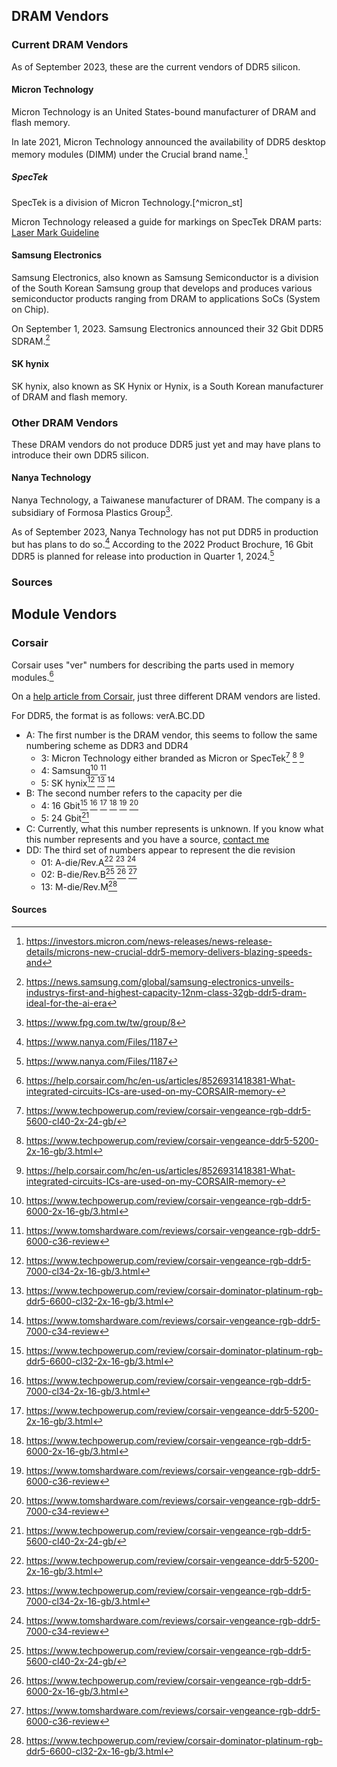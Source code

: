 
## DRAM Vendors

### Current DRAM Vendors
As of September 2023, these are the current vendors of DDR5 silicon.

#### Micron Technology
Micron Technology is an United States-bound manufacturer of DRAM and flash memory.

In late 2021, Micron Technology announced the availability of DDR5 desktop memory modules (DIMM) under the Crucial brand name.[^micron_cruciald5]

##### SpecTek
SpecTek is a division of Micron Technology.[^micron_st]

Micron Technology released a guide for markings on SpecTek DRAM parts: [Laser Mark Guideline](https://media-www.micron.com/-/media/client/global/documents/spectek/support-documents/dram-misc-info/laser-mark-guideline.pdf?la=en&rev=9be87e1f8f6749eab8452f435b2d6d5b)

#### Samsung Electronics
Samsung Electronics, also known as Samsung Semiconductor is a division of the South Korean Samsung group that develops and produces various semiconductor products ranging from DRAM to applications SoCs (System on Chip).

On September 1, 2023. Samsung Electronics announced their 32 Gbit DDR5 SDRAM.[^samsung_32gbit]

#### SK hynix
SK hynix, also known as SK Hynix or Hynix, is a South Korean manufacturer of DRAM and flash memory.

### Other DRAM Vendors
These DRAM vendors do not produce DDR5 just yet and may have plans to introduce their own DDR5 silicon.

#### Nanya Technology
Nanya Technology, a Taiwanese manufacturer of DRAM. The company is a subsidiary of Formosa Plastics Group[^fpg_nanya].

As of September 2023, Nanya Technology has not put DDR5 in production but has plans to do so.[^nanya_2022pb] According to the 2022 Product Brochure, 16 Gbit DDR5 is planned for release into production in Quarter 1, 2024.[^nanya_2022pb]

### Sources
[^micron_sp]: https://www.micron.com/support/spectek-support
[^samsung_32gbit]: https://news.samsung.com/global/samsung-electronics-unveils-industrys-first-and-highest-capacity-12nm-class-32gb-ddr5-dram-ideal-for-the-ai-era
[^fpg_nanya]: https://www.fpg.com.tw/tw/group/8
[^nanya_2022pb]: https://www.nanya.com/Files/1187
[^micron_cruciald5]: https://investors.micron.com/news-releases/news-release-details/microns-new-crucial-ddr5-memory-delivers-blazing-speeds-and

## Module Vendors

### Corsair
Corsair uses "ver" numbers for describing the parts used in memory modules.[^csr_csr1]

On a [help article from Corsair](https://help.corsair.com/hc/en-us/articles/8526931418381-What-integrated-circuits-ICs-are-used-on-my-CORSAIR-memory-), just three different DRAM vendors are listed.

For DDR5, the format is as follows: verA.BC.DD

- A: The first number is the DRAM vendor, this seems to follow the same numbering scheme as DDR3 and DDR4
  - 3: Micron Technology either branded as Micron or SpecTek[^tpu_csr_mic1] [^tpu_csr_mic2] [^csr_csr1]
  - 4: Samsung[^tpu_csr_sam1] [^tom_csr_sam1]
  - 5: SK hynix[^tpu_csr_skh1] [^tpu_csr_skh2] [^tom_csr_skh1]
- B: The second number refers to the capacity per die
  - 4: 16 Gbit[^tpu_csr_skh2] [^tpu_csr_skh1] [^tpu_csr_mic2] [^tpu_csr_sam1] [^tom_csr_sam1] [^tom_csr_skh1]
  - 5: 24 Gbit[^tpu_csr_mic1]
- C: Currently, what this number represents is unknown. If you know what this number represents and you have a source, [contact me]("/")
- DD: The third set of numbers appear to represent the die revision
  - 01: A-die/Rev.A[^tpu_csr_mic2] [^tpu_csr_skh1] [^tom_csr_skh1]
  - 02: B-die/Rev.B[^tpu_csr_mic1] [^tpu_csr_sam1] [^tom_csr_sam1]
  - 13: M-die/Rev.M[^tpu_csr_skh2]


#### Sources
[^csr_csr1]: https://help.corsair.com/hc/en-us/articles/8526931418381-What-integrated-circuits-ICs-are-used-on-my-CORSAIR-memory-
[^tpu_csr_mic1]: https://www.techpowerup.com/review/corsair-vengeance-rgb-ddr5-5600-cl40-2x-24-gb/
[^tpu_csr_mic2]: https://www.techpowerup.com/review/corsair-vengeance-ddr5-5200-2x-16-gb/3.html
[^tpu_csr_sam1]: https://www.techpowerup.com/review/corsair-vengeance-rgb-ddr5-6000-2x-16-gb/3.html
[^tpu_csr_skh1]: https://www.techpowerup.com/review/corsair-vengeance-rgb-ddr5-7000-cl34-2x-16-gb/3.html
[^tpu_csr_skh2]: https://www.techpowerup.com/review/corsair-dominator-platinum-rgb-ddr5-6600-cl32-2x-16-gb/3.html
[^tom_csr_sam1]: https://www.tomshardware.com/reviews/corsair-vengeance-rgb-ddr5-6000-c36-review
[^tom_csr_skh1]: https://www.tomshardware.com/reviews/corsair-vengeance-rgb-ddr5-7000-c34-review